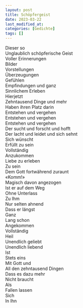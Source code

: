 ```yaml
---
layout: post
title: Schöpfergeist
date: 2023-03-22
last_modified_at:
categories: [Gedichte]
tags: []
---
```


Dieser so  
Unglaublich schöpferische Geist  
Voller Erinnerungen  
Bilder  
Vorstellungen  
Überzeugungen  
Gefühlen  
Empfindungen und ganz  
Sinnlichem Erleben  
Hierjetzt  
Zehntausend Dinge und mehr  
Haben ihren Platz darin  
Entstehen und vergehen  
Entstehen und vergehen  
Entstehen und vergehen  
Der sucht und forscht und hofft  
Der lacht und leidet und sich sehnt  
Sich wünscht  
Erfüllt zu sein  
Vollständig  
Anzukommen  
Liebe zu erleben  
Zu sein  
Dem Gott fortwährend zuraunt  
«Komm!»  
Magisch davon angezogen  
Ist er auf dem Weg  
Ohne Unterlass  
Zu Ihm  
Nur selten ahnend  
Dass er längst  
Ganz  
Lang schon  
Angekommen  
Vollständig  
Heil  
Unendlich geliebt  
Unendlich liebend  
Ist  
Stets eins  
Mit Gott und  
All den zehntausend Dingen  
Dass es dazu mehr  
Nicht braucht  
Als  
Fallen lassen  
Sich  
In Ihn